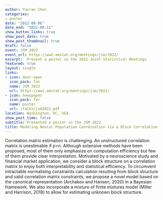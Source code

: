 ```yaml
---
author: Yunran Chen
categories:
- poster
date: "2022-08-06"
date_end: "2022-08-11"
show_button_links: true
show_post_date: true
show_post_thumbnail: true
draft: false
event: JSM 2022
event_url: https://ww2.amstat.org/meetings/jsm/2022/
excerpt:  Present a poster in the 2022 Joint Statistical Meetings
featured: true
layout: single
links:
- icon: door-open
  icon_pack: fas
  name: JSM 2022
  url: https://ww2.amstat.org/meetings/jsm/2022/
- icon: newspaper
  icon_pack: far
  name: poster
  url: /talks/jsm2022.pdf
location: Washington, DC, USA.
show_post_time: false
subtitle: Presented a poster in the JSM 2022
title: Modeling Neural Population Coordination via a Block Correlation Matrix
---
```


Correlation matrix estimation is challenging. An unstructured correlation matrix is unestimable if p>n. Although extensive methods have been proposed, most of them only emphasize on computation efficiency but few of them provide clear interpretation. Motivated by a neuroscience study and financial market application, we consider a block structure on a correlation matrix to enjoy both interpretability and statistical efficiency. To circumvent intractable normalising constraints calculation resulting from block structure and valid correlation matrix constraints, we propose a novel model based on the canonical representation (Archakov and Hansen, 2020) in a Bayesian framework. We also incorporate a mixture of finite mixtures model (Miller and Harrison, 2018) to allow for estimating unknown block structure. 


